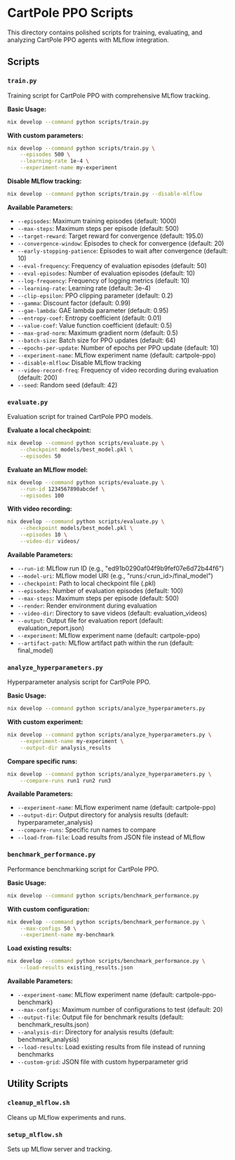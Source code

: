 # CartPole PPO Scripts

This directory contains polished scripts for training, evaluating, and analyzing CartPole PPO agents with MLflow integration.

## Scripts

### `train.py`
Training script for CartPole PPO with comprehensive MLflow tracking.

**Basic Usage:**
```bash
nix develop --command python scripts/train.py
```

**With custom parameters:**
```bash
nix develop --command python scripts/train.py \
    --episodes 500 \
    --learning-rate 1e-4 \
    --experiment-name my-experiment
```

**Disable MLflow tracking:**
```bash
nix develop --command python scripts/train.py --disable-mlflow
```

**Available Parameters:**
- `--episodes`: Maximum training episodes (default: 1000)
- `--max-steps`: Maximum steps per episode (default: 500)
- `--target-reward`: Target reward for convergence (default: 195.0)
- `--convergence-window`: Episodes to check for convergence (default: 20)
- `--early-stopping-patience`: Episodes to wait after convergence (default: 10)
- `--eval-frequency`: Frequency of evaluation episodes (default: 50)
- `--eval-episodes`: Number of evaluation episodes (default: 10)
- `--log-frequency`: Frequency of logging metrics (default: 10)
- `--learning-rate`: Learning rate (default: 3e-4)
- `--clip-epsilon`: PPO clipping parameter (default: 0.2)
- `--gamma`: Discount factor (default: 0.99)
- `--gae-lambda`: GAE lambda parameter (default: 0.95)
- `--entropy-coef`: Entropy coefficient (default: 0.01)
- `--value-coef`: Value function coefficient (default: 0.5)
- `--max-grad-norm`: Maximum gradient norm (default: 0.5)
- `--batch-size`: Batch size for PPO updates (default: 64)
- `--epochs-per-update`: Number of epochs per PPO update (default: 10)
- `--experiment-name`: MLflow experiment name (default: cartpole-ppo)
- `--disable-mlflow`: Disable MLflow tracking
- `--video-record-freq`: Frequency of video recording during evaluation (default: 200)
- `--seed`: Random seed (default: 42)

### `evaluate.py`
Evaluation script for trained CartPole PPO models.

**Evaluate a local checkpoint:**
```bash
nix develop --command python scripts/evaluate.py \
    --checkpoint models/best_model.pkl \
    --episodes 50
```

**Evaluate an MLflow model:**
```bash
nix develop --command python scripts/evaluate.py \
    --run-id 1234567890abcdef \
    --episodes 100
```

**With video recording:**
```bash
nix develop --command python scripts/evaluate.py \
    --checkpoint models/best_model.pkl \
    --episodes 10 \
    --video-dir videos/
```

**Available Parameters:**
- `--run-id`: MLflow run ID (e.g., "ed91b0290af04f9b9fef07e6d72b44f6")
- `--model-uri`: MLflow model URI (e.g., "runs:/<run_id>/final_model")
- `--checkpoint`: Path to local checkpoint file (.pkl)
- `--episodes`: Number of evaluation episodes (default: 100)
- `--max-steps`: Maximum steps per episode (default: 500)
- `--render`: Render environment during evaluation
- `--video-dir`: Directory to save videos (default: evaluation_videos)
- `--output`: Output file for evaluation report (default: evaluation_report.json)
- `--experiment`: MLflow experiment name (default: cartpole-ppo)
- `--artifact-path`: MLflow artifact path within the run (default: final_model)

### `analyze_hyperparameters.py`
Hyperparameter analysis script for CartPole PPO.

**Basic Usage:**
```bash
nix develop --command python scripts/analyze_hyperparameters.py
```

**With custom experiment:**
```bash
nix develop --command python scripts/analyze_hyperparameters.py \
    --experiment-name my-experiment \
    --output-dir analysis_results
```

**Compare specific runs:**
```bash
nix develop --command python scripts/analyze_hyperparameters.py \
    --compare-runs run1 run2 run3
```

**Available Parameters:**
- `--experiment-name`: MLflow experiment name (default: cartpole-ppo)
- `--output-dir`: Output directory for analysis results (default: hyperparameter_analysis)
- `--compare-runs`: Specific run names to compare
- `--load-from-file`: Load results from JSON file instead of MLflow

### `benchmark_performance.py`
Performance benchmarking script for CartPole PPO.

**Basic Usage:**
```bash
nix develop --command python scripts/benchmark_performance.py
```

**With custom configuration:**
```bash
nix develop --command python scripts/benchmark_performance.py \
    --max-configs 50 \
    --experiment-name my-benchmark
```

**Load existing results:**
```bash
nix develop --command python scripts/benchmark_performance.py \
    --load-results existing_results.json
```

**Available Parameters:**
- `--experiment-name`: MLflow experiment name (default: cartpole-ppo-benchmark)
- `--max-configs`: Maximum number of configurations to test (default: 20)
- `--output-file`: Output file for benchmark results (default: benchmark_results.json)
- `--analysis-dir`: Directory for analysis results (default: benchmark_analysis)
- `--load-results`: Load existing results from file instead of running benchmarks
- `--custom-grid`: JSON file with custom hyperparameter grid

## Utility Scripts

### `cleanup_mlflow.sh`
Cleans up MLflow experiments and runs.

### `setup_mlflow.sh`
Sets up MLflow server and tracking.